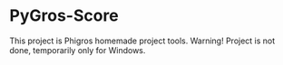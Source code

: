 # PyGros-Score
This project is Phigros homemade project tools.
Warning! Project is not done, temporarily only for Windows.

